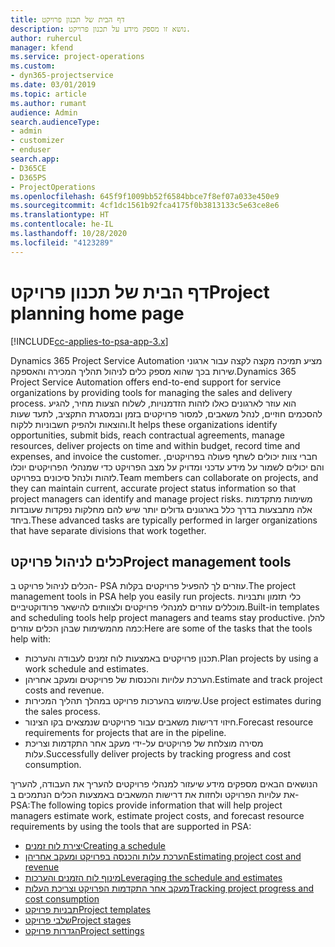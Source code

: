 ```yaml
---
title: דף הבית של תכנון פרויקט
description: נושא זו מספק מידע על תכנון פרויקט.
author: ruhercul
manager: kfend
ms.service: project-operations
ms.custom:
- dyn365-projectservice
ms.date: 03/01/2019
ms.topic: article
ms.author: rumant
audience: Admin
search.audienceType:
- admin
- customizer
- enduser
search.app:
- D365CE
- D365PS
- ProjectOperations
ms.openlocfilehash: 645f9f1009bb52f6584bbce7f8ef07a033e450e9
ms.sourcegitcommit: 4cf1dc1561b92fca4175f0b3813133c5e63ce8e6
ms.translationtype: HT
ms.contentlocale: he-IL
ms.lasthandoff: 10/28/2020
ms.locfileid: "4123289"
---
```

# <a name="project-planning-home-page"></a><span data-ttu-id="f7819-103">דף הבית של תכנון פרויקט</span><span class="sxs-lookup"><span data-stu-id="f7819-103">Project planning home page</span></span>

[!INCLUDE[cc-applies-to-psa-app-3.x](../includes/cc-applies-to-psa-app-3x.md)]

<span data-ttu-id="f7819-104">Dynamics 365 Project Service Automation מציע תמיכה מקצה לקצה עבור ארגוני שירות בכך שהוא מספק כלים לניהול תהליך המכירה והאספקה.</span><span class="sxs-lookup"><span data-stu-id="f7819-104">Dynamics 365 Project Service Automation offers end-to-end support for service organizations by providing tools for managing the sales and delivery process.</span></span> <span data-ttu-id="f7819-105">הוא עוזר לארגונים כאלו לזהות הזדמנויות, לשלוח הצעות מחיר, להגיע להסכמים חוזיים, לנהל משאבים, למסור פרויקטים בזמן ובמסגרת התקציב, לתעד שעות והוצאות ולהפיק חשבוניות ללקוח.</span><span class="sxs-lookup"><span data-stu-id="f7819-105">It helps these organizations identify opportunities, submit bids, reach contractual agreements, manage resources, deliver projects on time and within budget, record time and expenses, and invoice the customer.</span></span> <span data-ttu-id="f7819-106">חברי צוות יכולים לשתף פעולה בפרויקטים, והם יכולים לשמור על מידע עדכני ומדויק על מצב הפרויקט כדי שמנהלי הפרויקטים יוכלו לזהות ולנהל סיכונים בפרויקט.</span><span class="sxs-lookup"><span data-stu-id="f7819-106">Team members can collaborate on projects, and they can maintain current, accurate project status information so that project managers can identify and manage project risks.</span></span> <span data-ttu-id="f7819-107">משימות מתקדמות אלה מתבצעות בדרך כלל בארגונים גדולים יותר שיש להם מחלקות נפקדות שעובדות ביחד.</span><span class="sxs-lookup"><span data-stu-id="f7819-107">These advanced tasks are typically performed in larger organizations that have separate divisions that work together.</span></span>

## <a name="project-management-tools"></a><span data-ttu-id="f7819-108">כלים לניהול פרויקט</span><span class="sxs-lookup"><span data-stu-id="f7819-108">Project management tools</span></span>

<span data-ttu-id="f7819-109">הכלים לניהול פרויקט ב- PSA עוזרים לך להפעיל פרויקטים בקלות.</span><span class="sxs-lookup"><span data-stu-id="f7819-109">The project management tools in PSA help you easily run projects.</span></span> <span data-ttu-id="f7819-110">כלי תזמון ותבניות מוכללים עוזרים למנהלי פרויקטים ולצוותים להישאר פרודוקטיביים.</span><span class="sxs-lookup"><span data-stu-id="f7819-110">Built-in templates and scheduling tools help project managers and teams stay productive.</span></span> <span data-ttu-id="f7819-111">להלן כמה מהמשימות שבהן הכלים עוזרים:</span><span class="sxs-lookup"><span data-stu-id="f7819-111">Here are some of the tasks that the tools help with:</span></span>

- <span data-ttu-id="f7819-112">תכנון פרויקטים באמצעות לוח זמנים לעבודה והערכות.</span><span class="sxs-lookup"><span data-stu-id="f7819-112">Plan projects by using a work schedule and estimates.</span></span>
- <span data-ttu-id="f7819-113">הערכת עלויות והכנסות של פרויקטים ומעקב אחריהן.</span><span class="sxs-lookup"><span data-stu-id="f7819-113">Estimate and track project costs and revenue.</span></span>
- <span data-ttu-id="f7819-114">שימוש בהערכות פרויקט במהלך תהליך המכירות.</span><span class="sxs-lookup"><span data-stu-id="f7819-114">Use project estimates during the sales process.</span></span>
- <span data-ttu-id="f7819-115">חיזוי דרישות משאבים עבור פרויקטים שנמצאים בקו הצינור.</span><span class="sxs-lookup"><span data-stu-id="f7819-115">Forecast resource requirements for projects that are in the pipeline.</span></span>
- <span data-ttu-id="f7819-116">מסירה מוצלחת של פרויקטים על-ידי מעקב אחר התקדמות וצריכת עלות.</span><span class="sxs-lookup"><span data-stu-id="f7819-116">Successfully deliver projects by tracking progress and cost consumption.</span></span>

<span data-ttu-id="f7819-117">הנושאים הבאים מספקים מידע שיעזור למנהלי פרויקטים להעריך את העבודה, להעריך את עלויות הפרויקט ולחזות את דרישות המשאבים באמצעות הכלים הנתמכים ב- PSA:</span><span class="sxs-lookup"><span data-stu-id="f7819-117">The following topics provide information that will help project managers estimate work, estimate project costs, and forecast resource requirements by using the tools that are supported in PSA:</span></span>

- [<span data-ttu-id="f7819-118">יצירת לוח זמנים</span><span class="sxs-lookup"><span data-stu-id="f7819-118">Creating a schedule</span></span>](project-creating.md)
- [<span data-ttu-id="f7819-119">הערכת עלות והכנסה בפרויקט ומעקב אחריהן</span><span class="sxs-lookup"><span data-stu-id="f7819-119">Estimating project cost and revenue</span></span>](project-estimating.md)
- [<span data-ttu-id="f7819-120">מינוף לוח הזמנים והערכות</span><span class="sxs-lookup"><span data-stu-id="f7819-120">Leveraging the schedule and estimates</span></span>](project-leveraging.md)
- [<span data-ttu-id="f7819-121">מעקב אחר התקדמות הפרויקט וצריכת העלות</span><span class="sxs-lookup"><span data-stu-id="f7819-121">Tracking project progress and cost consumption</span></span>](project-tracking.md)
- [<span data-ttu-id="f7819-122">תבניות פרויקט</span><span class="sxs-lookup"><span data-stu-id="f7819-122">Project templates</span></span>](project-templates.md)
- [<span data-ttu-id="f7819-123">שלבי פרויקט</span><span class="sxs-lookup"><span data-stu-id="f7819-123">Project stages</span></span>](project-stages.md)
- [<span data-ttu-id="f7819-124">הגדרות פרויקט</span><span class="sxs-lookup"><span data-stu-id="f7819-124">Project settings</span></span>](project-settings.md)
